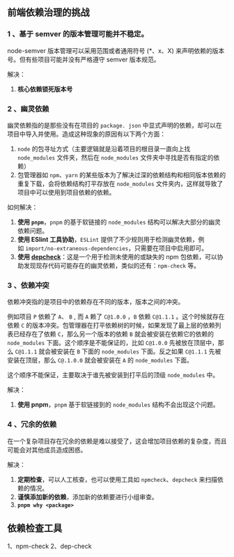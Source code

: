 
## 前端依赖治理的挑战

### 1 、基于 semver 的版本管理可能并不稳定。

node-semver 版本管理可以采用范围或者通用符号 (\*、x、X) 来声明依赖的版本号。但有些项目可能并没有严格遵守 semver 版本规范。

解决：
1. **核心依赖锁死版本号**

### 2 、幽灵依赖

幽灵依赖指的是那些没有在项目的 `package. json` 中显式声明的依赖，却可以在项目中导入并使用。造成这种现象的原因有以下两个方面：

1. `node` 的包寻址方式（主要逻辑就是沿着项目的根目录一直向上找 `node_modules` 文件夹，然后在 `node_modules` 文件夹中寻找是否有指定的依赖）
2. 包管理器如 `npm`、`yarn` 的某些版本为了解决过深的依赖结构和相同版本依赖的重复下载，会将依赖结构打平存放在 `node_modules` 文件夹内，这样就导致了项目中可以使用到项目依赖的依赖。

如何解决：
1. **使用 `pnpm`**，`pnpm` 的基于软链接的 `node_modules` 结构可以解决大部分的幽灵依赖问题。
2. **使用 ESlint 工具协助**，`ESLint` 提供了不少规则用于检测幽灵依赖，例如 `import/no-extraneous-dependencies`，只需要在项目中启用即可。
3.  **使用 [depcheck](https://link.segmentfault.com/?enc=WgaLw2OJNghvZ0CWUJLTWQ%3D%3D.Z7nrOFUfycbpLShTdmceIsCBV8IQ7FdUSqZV%2Bl%2BgJ0RQ9rOlRZwYf69JknRlm9gx)**：这是一个用于检测未使用的或缺失的 npm 包依赖，可以协助发现现存代码可能存在的幽灵依赖，类似的还有：`npm-check` 等。

### 3 、依赖冲突

依赖冲突指的是项目中的依赖存在不同的版本，版本之间的冲突。

例如项目 `P` 依赖了 `A`、 `B` , 而 `A` 赖了 `C@1.0.0` ，`B` 依赖 `C@1.1.1` 。这个时候就存在依赖 `C` 的版本冲突。包管理器在打平依赖树的时候，如果发现了最上层的依赖列表已经存在了依赖 `C`，那么另一个版本的依赖 `B` 就会被安装在依赖它的依赖的 `node_modules` 下面。这个顺序是不能保证的，比如 `C@1.0.0` 先被放在顶层中，那么 `C@1.1.1` 就会被安装在 `B` 下面的 `node_modules` 下面。反之如果 `C@1.1.1` 先被安装在顶层，那么 `C@.1.0.0` 就会被安装在 `A` 的 `node_modules` 下面。

这个顺序不能保证，主要取决于谁先被安装到打平后的顶级 `node_modules` 中。

解决：
1. **使用 pnpm**，`pnpm` 基于软链接到的 `node_modules` 结构不会出现这个问题。

### 4 、冗余的依赖

在一个复杂项目存在冗余的依赖是难以接受了，这会增加项目依赖的复杂度，而且可能会对其他成员造成困惑。

解决：
1. **定期检查**，可以人工核查，也可以使用工具如 `npmcheck`、`depcheck` 来扫描依赖的情况。
2. **谨慎添加新的依赖**，添加新的依赖要进行小组审查。
3. **`pnpm why <package>`**

## 依赖检查工具

1、npm-check
2、dep-check